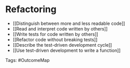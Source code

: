 # Refactoring

- [[Distinguish between more and less readable code]]
- [[Read and interpret code written by others]]
- [[Write tests for code written by others]]
- [[Refactor code without breaking tests]]
- [[Describe the test-driven development cycle]]
- [[Use test-driven development to write a function]]

Tags: #OutcomeMap